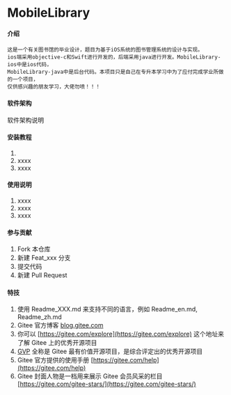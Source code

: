 # MobileLibrary

#### 介绍
    这是一个有关图书馆的毕业设计，题目为基于iOS系统的图书管理系统的设计与实现。
    ios端采用objective-c和Swift进行开发的，后端采用java进行开发。MobileLibrary-ios中是ios代码，
    MobileLibrary-java中是后台代码。本项目只是自己在专升本学习中为了应付完成学业所做的一个项目，
    仅供感兴趣的朋友学习，大佬勿喷！！！
    
#### 软件架构
软件架构说明


#### 安装教程

1.  
2.  xxxx
3.  xxxx

#### 使用说明

1.  xxxx
2.  xxxx
3.  xxxx

#### 参与贡献

1.  Fork 本仓库
2.  新建 Feat_xxx 分支
3.  提交代码
4.  新建 Pull Request


#### 特技

1.  使用 Readme\_XXX.md 来支持不同的语言，例如 Readme\_en.md, Readme\_zh.md
2.  Gitee 官方博客 [blog.gitee.com](https://blog.gitee.com)
3.  你可以 [https://gitee.com/explore](https://gitee.com/explore) 这个地址来了解 Gitee 上的优秀开源项目
4.  [GVP](https://gitee.com/gvp) 全称是 Gitee 最有价值开源项目，是综合评定出的优秀开源项目
5.  Gitee 官方提供的使用手册 [https://gitee.com/help](https://gitee.com/help)
6.  Gitee 封面人物是一档用来展示 Gitee 会员风采的栏目 [https://gitee.com/gitee-stars/](https://gitee.com/gitee-stars/)
